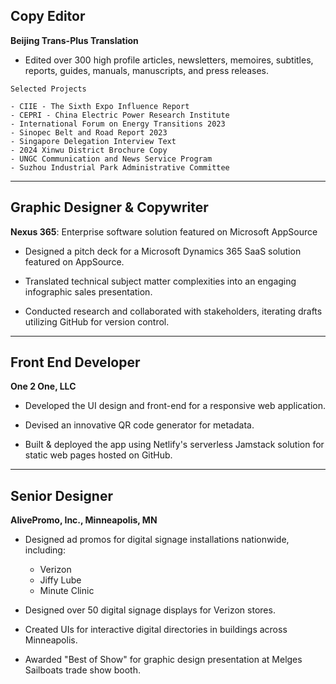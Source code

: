 ## Copy Editor
**Beijing Trans-Plus Translation**

- Edited over 300 high profile articles, newsletters, memoires, subtitles, reports, guides, manuals, manuscripts, and press releases.

`Selected Projects`

	- CIIE - The Sixth Expo Influence Report
	- CEPRI - China Electric Power Research Institute
	- International Forum on Energy Transitions 2023
	- Sinopec Belt and Road Report 2023
	- Singapore Delegation Interview Text 
	- 2024 Xinwu District Brochure Copy
	- UNGC Communication and News Service Program
	- Suzhou Industrial Park Administrative Committee

---

## Graphic Designer & Copywriter

**Nexus 365**: Enterprise software solution featured on Microsoft AppSource

-   Designed a pitch deck for a Microsoft Dynamics 365 SaaS solution featured on AppSource.
    
-   Translated technical subject matter complexities into an engaging infographic sales presentation.
    
-   Conducted research and collaborated with stakeholders, iterating drafts utilizing GitHub for version control.

---

## **Front End Developer**

**One 2 One, LLC**

-   Developed the UI design and front-end for a responsive web application.
    
-   Devised an innovative QR code generator for metadata.
    
-   Built & deployed the app using Netlify's serverless Jamstack solution for static web pages hosted on GitHub.

---

## Senior Designer

**AlivePromo, Inc., Minneapolis, MN**

- Designed ad promos for digital signage installations nationwide, including:
	- Verizon
	- Jiffy Lube
	- Minute Clinic

- Designed over 50 digital signage displays for Verizon stores.

- Created UIs for interactive digital directories in buildings across Minneapolis.

- Awarded "Best of Show" for graphic design presentation at Melges Sailboats trade show booth.

